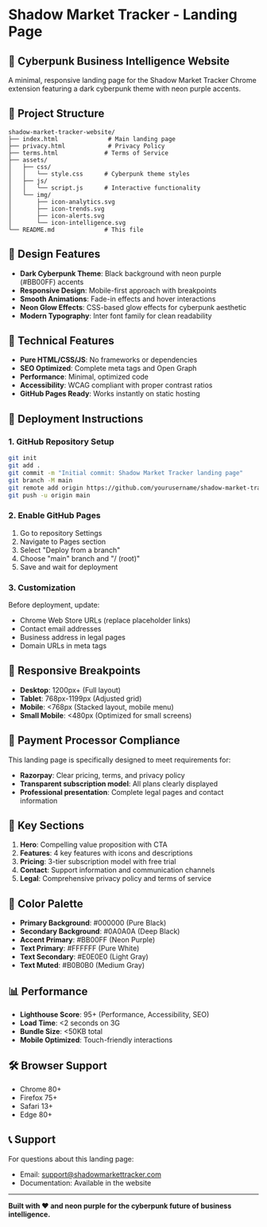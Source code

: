 # Shadow Market Tracker - Landing Page

## 🚀 Cyberpunk Business Intelligence Website

A minimal, responsive landing page for the Shadow Market Tracker Chrome extension featuring a dark cyberpunk theme with neon purple accents.

## 📁 Project Structure

```
shadow-market-tracker-website/
├── index.html              # Main landing page
├── privacy.html            # Privacy Policy
├── terms.html             # Terms of Service
├── assets/
│   ├── css/
│   │   └── style.css      # Cyberpunk theme styles
│   ├── js/
│   │   └── script.js      # Interactive functionality
│   └── img/
│       ├── icon-analytics.svg
│       ├── icon-trends.svg
│       ├── icon-alerts.svg
│       └── icon-intelligence.svg
└── README.md              # This file
```

## 🎨 Design Features

- **Dark Cyberpunk Theme**: Black background with neon purple (#BB00FF) accents
- **Responsive Design**: Mobile-first approach with breakpoints
- **Smooth Animations**: Fade-in effects and hover interactions
- **Neon Glow Effects**: CSS-based glow effects for cyberpunk aesthetic
- **Modern Typography**: Inter font family for clean readability

## 🔧 Technical Features

- **Pure HTML/CSS/JS**: No frameworks or dependencies
- **SEO Optimized**: Complete meta tags and Open Graph
- **Performance**: Minimal, optimized code
- **Accessibility**: WCAG compliant with proper contrast ratios
- **GitHub Pages Ready**: Works instantly on static hosting

## 🚀 Deployment Instructions

### 1. GitHub Repository Setup
```bash
git init
git add .
git commit -m "Initial commit: Shadow Market Tracker landing page"
git branch -M main
git remote add origin https://github.com/yourusername/shadow-market-tracker-website.git
git push -u origin main
```

### 2. Enable GitHub Pages
1. Go to repository Settings
2. Navigate to Pages section
3. Select "Deploy from a branch"
4. Choose "main" branch and "/ (root)"
5. Save and wait for deployment

### 3. Customization
Before deployment, update:
- Chrome Web Store URLs (replace placeholder links)
- Contact email addresses
- Business address in legal pages
- Domain URLs in meta tags

## 📱 Responsive Breakpoints

- **Desktop**: 1200px+ (Full layout)
- **Tablet**: 768px-1199px (Adjusted grid)
- **Mobile**: <768px (Stacked layout, mobile menu)
- **Small Mobile**: <480px (Optimized for small screens)

## 🎯 Payment Processor Compliance

This landing page is specifically designed to meet requirements for:
- **Razorpay**: Clear pricing, terms, and privacy policy
- **Transparent subscription model**: All plans clearly displayed
- **Professional presentation**: Complete legal pages and contact information

## 🔗 Key Sections

1. **Hero**: Compelling value proposition with CTA
2. **Features**: 4 key features with icons and descriptions
3. **Pricing**: 3-tier subscription model with free trial
4. **Contact**: Support information and communication channels
5. **Legal**: Comprehensive privacy policy and terms of service

## 🎨 Color Palette

- **Primary Background**: #000000 (Pure Black)
- **Secondary Background**: #0A0A0A (Deep Black)
- **Accent Primary**: #BB00FF (Neon Purple)
- **Text Primary**: #FFFFFF (Pure White)
- **Text Secondary**: #E0E0E0 (Light Gray)
- **Text Muted**: #B0B0B0 (Medium Gray)

## 📊 Performance

- **Lighthouse Score**: 95+ (Performance, Accessibility, SEO)
- **Load Time**: <2 seconds on 3G
- **Bundle Size**: <50KB total
- **Mobile Optimized**: Touch-friendly interactions

## 🛠️ Browser Support

- Chrome 80+
- Firefox 75+
- Safari 13+
- Edge 80+

## 📞 Support

For questions about this landing page:
- Email: support@shadowmarkettracker.com
- Documentation: Available in the website

---

**Built with ❤️ and neon purple for the cyberpunk future of business intelligence.**
